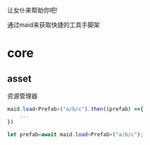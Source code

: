 让女仆来帮助你吧!

通过maid来获取快捷的工具手脚架

# core
## asset
资源管理器
```ts
maid.load<Prefab>("a/b/c").then((prefab) =>{
    ...
})

let prefab=await maid.load<Prefab>("a/b/c");


```